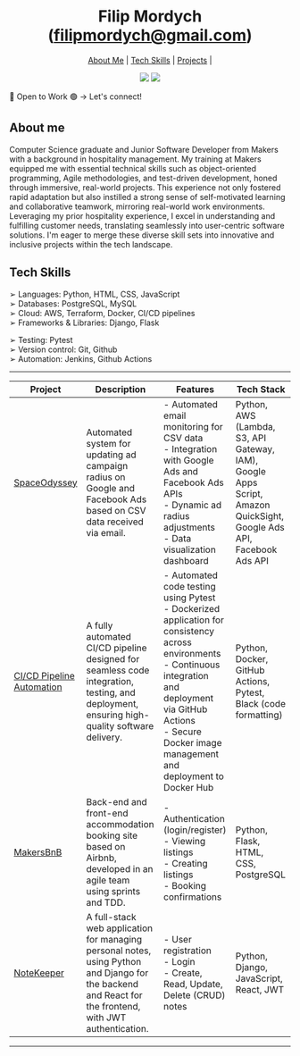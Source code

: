 
<h1 align="center">
Filip Mordych (<a href="mailto:filipmordych@gmail.com">filipmordych@gmail.com</a>)
</h1>

<p>
  <div align="center">
    <a href="https://github.com/fmordy01#about-me">About Me</a> |  
    <a href="https://github.com/fmordy01#tech-skills">Tech Skills</a> | 
    <a href="https://github.com/fmordy01#projects">Projects</a> | 
  </div>
</p>

<div align="center">
  <a href="https://www.linkedin.com/in/filip-mordych-b38164161/"><img src="https://img.shields.io/badge/LinkedIn-0077B5?style=for-the-badge&logo=linkedin&logoColor=white"></a>
  <a href="https://github.com/fmordy01/CV"><img src="https://img.shields.io/badge/GithubCV-4B4B4B?style=for-the-badge&logo=github&logoColor=white"></a>
</div>

💼 Open to Work 🟢 -> Let's connect!

About me
-------
Computer Science graduate and Junior Software Developer from Makers with a background in hospitality management. My training at Makers equipped me with essential technical skills such as object-oriented programming, Agile methodologies, and test-driven development, honed through immersive, real-world projects. This experience not only fostered rapid adaptation but also instilled a strong sense of self-motivated learning and collaborative teamwork, mirroring real-world work environments. Leveraging my prior hospitality experience, I excel in understanding and fulfilling customer needs, translating seamlessly into user-centric software solutions. I'm eager to merge these diverse skill sets into innovative and inclusive projects within the tech landscape.


Tech Skills
-------

➢ Languages: Python, HTML, CSS, JavaScript <br>
➢ Databases: PostgreSQL, MySQL <br>
➢ Cloud: AWS, Terraform, Docker, CI/CD pipelines<br>
➢ Frameworks & Libraries: Django, Flask<br>

➢ Testing: Pytest <br>
➢ Version control: Git, Github <br>
➢ Automation: Jenkins, Github Actions <br>



---

| Project | Description | Features | Tech Stack |
|---------|-------------|----------|------------|
| [SpaceOdyssey](https://github.com/fmordy01/SpaceOdyssey-automated-radius) | Automated system for updating ad campaign radius on Google and Facebook Ads based on CSV data received via email. | - Automated email monitoring for CSV data <br> - Integration with Google Ads and Facebook Ads APIs <br> - Dynamic ad radius adjustments <br> - Data visualization dashboard | Python, AWS (Lambda, S3, API Gateway, IAM), Google Apps Script, Amazon QuickSight, Google Ads API, Facebook Ads API |
| [CI/CD Pipeline Automation](https://github.com/fmordy01/ping-monitor-cicd-test-automation) | A fully automated CI/CD pipeline designed for seamless code integration, testing, and deployment, ensuring high-quality software delivery. | - Automated code testing using Pytest <br> - Dockerized application for consistency across environments <br> - Continuous integration and deployment via GitHub Actions <br> - Secure Docker image management and deployment to Docker Hub | Python, Docker, GitHub Actions, Pytest, Black (code formatting) |
| [MakersBnB](https://github.com/fmordy01/MakersBnB) | Back-end and front-end accommodation booking site based on Airbnb, developed in an agile team using sprints and TDD. | - Authentication (login/register) <br> - Viewing listings <br> - Creating listings <br> - Booking confirmations | Python, Flask, HTML, CSS, PostgreSQL |
| [NoteKeeper](https://github.com/fmordy01/Django-react-web-app) | A full-stack web application for managing personal notes, using Python and Django for the backend and React for the frontend, with JWT authentication. | - User registration <br> - Login <br> - Create, Read, Update, Delete (CRUD) notes | Python, Django, JavaScript, React, JWT |

---



